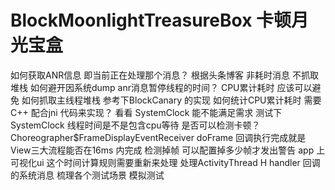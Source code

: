 # BlockMoonlightTreasureBox  卡顿月光宝盒
如何获取ANR信息  即当前正在处理那个消息？  根据头条博客  非耗时消息 不抓取堆栈
如何避开因系统dump anr消息暂停线程的时间？  CPU累计耗时  应该可以避免
如何抓取主线程堆栈  参考下BlockCanary 的实现
如何统计CPU累计耗时  需要C++ 配合jni 代码来实现？  看看 SystemClock 能不能满足需求  测试下SystemClock 线程时间是不是包含cpu等待
是否可以检测卡顿？  Choreographer$FrameDisplayEventReceiver doFrame 回调执行完成就是View三大流程能否在16ms 内完成   检测掉帧  可以配置掉多少帧才发出警告
app 上可视化ui
这个时间计算规则需要重新来处理
处理ActivityThread H handler 回调的系统消息
梳理各个测试场景  模拟测试



